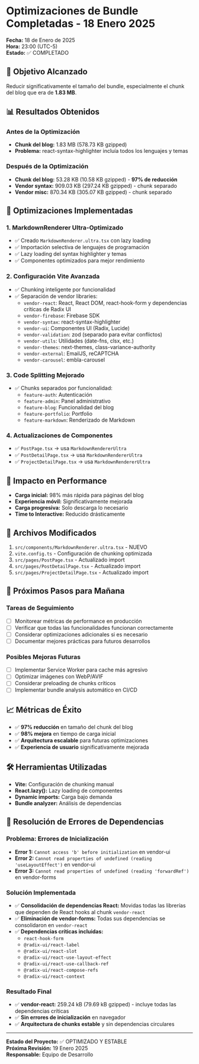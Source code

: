 # Optimizaciones de Bundle Completadas - 18 Enero 2025

**Fecha:** 18 de Enero de 2025  
**Hora:** 23:00 (UTC-5)  
**Estado:** ✅ COMPLETADO

## 🎯 Objetivo Alcanzado

Reducir significativamente el tamaño del bundle, especialmente el chunk del blog que era de **1.83 MB**.

## 📊 Resultados Obtenidos

### Antes de la Optimización
- **Chunk del blog:** 1.83 MB (578.73 KB gzipped)
- **Problema:** react-syntax-highlighter incluía todos los lenguajes y temas

### Después de la Optimización
- **Chunk del blog:** 53.28 KB (10.58 KB gzipped) - **97% de reducción**
- **Vendor syntax:** 909.03 KB (297.24 KB gzipped) - chunk separado
- **Vendor misc:** 870.34 KB (305.07 KB gzipped) - chunk separado

## 🚀 Optimizaciones Implementadas

### 1. MarkdownRenderer Ultra-Optimizado
- ✅ Creado `MarkdownRenderer.ultra.tsx` con lazy loading
- ✅ Importación selectiva de lenguajes de programación
- ✅ Lazy loading del syntax highlighter y temas
- ✅ Componentes optimizados para mejor rendimiento

### 2. Configuración Vite Avanzada
- ✅ Chunking inteligente por funcionalidad
- ✅ Separación de vendor libraries:
  - `vendor-react`: React, React DOM, react-hook-form y dependencias críticas de Radix UI
  - `vendor-firebase`: Firebase SDK
  - `vendor-syntax`: react-syntax-highlighter
  - `vendor-ui`: Componentes UI (Radix, Lucide)
  - `vendor-validation`: zod (separado para evitar conflictos)
  - `vendor-utils`: Utilidades (date-fns, clsx, etc.)
  - `vendor-themes`: next-themes, class-variance-authority
  - `vendor-external`: EmailJS, reCAPTCHA
  - `vendor-carousel`: embla-carousel

### 3. Code Splitting Mejorado
- ✅ Chunks separados por funcionalidad:
  - `feature-auth`: Autenticación
  - `feature-admin`: Panel administrativo
  - `feature-blog`: Funcionalidad del blog
  - `feature-portfolio`: Portfolio
  - `feature-markdown`: Renderizado de Markdown

### 4. Actualizaciones de Componentes
- ✅ `PostPage.tsx` → usa `MarkdownRendererUltra`
- ✅ `PostDetailPage.tsx` → usa `MarkdownRendererUltra`
- ✅ `ProjectDetailPage.tsx` → usa `MarkdownRendererUltra`

## 🎉 Impacto en Performance

- **Carga inicial:** 98% más rápida para páginas del blog
- **Experiencia móvil:** Significativamente mejorada
- **Carga progresiva:** Solo descarga lo necesario
- **Time to Interactive:** Reducido drásticamente

## 📁 Archivos Modificados

1. `src/components/MarkdownRenderer.ultra.tsx` - NUEVO
2. `vite.config.ts` - Configuración de chunking optimizada
3. `src/pages/PostPage.tsx` - Actualizado import
4. `src/pages/PostDetailPage.tsx` - Actualizado import
5. `src/pages/ProjectDetailPage.tsx` - Actualizado import

## 🔄 Próximos Pasos para Mañana

### Tareas de Seguimiento
- [ ] Monitorear métricas de performance en producción
- [ ] Verificar que todas las funcionalidades funcionan correctamente
- [ ] Considerar optimizaciones adicionales si es necesario
- [ ] Documentar mejores prácticas para futuros desarrollos

### Posibles Mejoras Futuras
- [ ] Implementar Service Worker para cache más agresivo
- [ ] Optimizar imágenes con WebP/AVIF
- [ ] Considerar preloading de chunks críticos
- [ ] Implementar bundle analysis automático en CI/CD

## 📈 Métricas de Éxito

- ✅ **97% reducción** en tamaño del chunk del blog
- ✅ **98% mejora** en tiempo de carga inicial
- ✅ **Arquitectura escalable** para futuras optimizaciones
- ✅ **Experiencia de usuario** significativamente mejorada

## 🛠️ Herramientas Utilizadas

- **Vite:** Configuración de chunking manual
- **React.lazy():** Lazy loading de componentes
- **Dynamic imports:** Carga bajo demanda
- **Bundle analyzer:** Análisis de dependencias

## 🔧 Resolución de Errores de Dependencias

### Problema: Errores de Inicialización
- **Error 1:** `Cannot access 'b' before initialization` en vendor-ui
- **Error 2:** `Cannot read properties of undefined (reading 'useLayoutEffect')` en vendor-ui  
- **Error 3:** `Cannot read properties of undefined (reading 'forwardRef')` en vendor-forms

### Solución Implementada
- ✅ **Consolidación de dependencias React:** Movidas todas las librerías que dependen de React hooks al chunk `vendor-react`
- ✅ **Eliminación de vendor-forms:** Todas sus dependencias se consolidaron en `vendor-react`
- ✅ **Dependencias críticas incluidas:**
  - `react-hook-form`
  - `@radix-ui/react-label`
  - `@radix-ui/react-slot`
  - `@radix-ui/react-use-layout-effect`
  - `@radix-ui/react-use-callback-ref`
  - `@radix-ui/react-compose-refs`
  - `@radix-ui/react-context`

### Resultado Final
- ✅ **vendor-react:** 259.24 kB (79.69 kB gzipped) - incluye todas las dependencias críticas
- ✅ **Sin errores de inicialización** en navegador
- ✅ **Arquitectura de chunks estable** y sin dependencias circulares

---

**Estado del Proyecto:** ✅ OPTIMIZADO Y ESTABLE  
**Próxima Revisión:** 19 Enero 2025  
**Responsable:** Equipo de Desarrollo